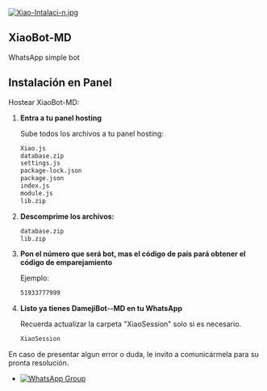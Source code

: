 [![Xiao-Intalaci-n.jpg](https://i.postimg.cc/ZKcV4ssL/Xiao-Intalaci-n.jpg)](https://postimg.cc/XprwgLbZ)

## XiaoBot-MD

WhatsApp simple bot
## Instalación en Panel

Hostear XiaoBot-MD:

1. **Entra a tu panel hosting**

   Sube todos los archivos a tu panel hosting:
   ```bash
   Xiao.js
   database.zip
   settings.js
   package-lock.json
   package.json
   index.js
   module.js
   lib.zip
   ```
   
2. **Descomprime los archivos:**

    ```bash
   database.zip
   lib.zip
    ```
    
3. **Pon el número que será bot, mas el código de país pará obtener el código de emparejamiento**

   Ejemplo:
    ```bash
   51933777999
    ```

4. **Listo ya tienes DamejiBot--MD en tu WhatsApp**

   Recuerda actualizar la carpeta "XiaoSession" solo si es necesario. 
    ```bash
   XiaoSession
    ```

En caso de presentar algun error o duda, le invito a comunicármela para su pronta resolución.
- [![WhatsApp Group](https://img.shields.io/badge/WhatsApp-25D366?style=for-the-badge&logo=whatsapp&logoColor=white)](https://wa.me/51933479416)


